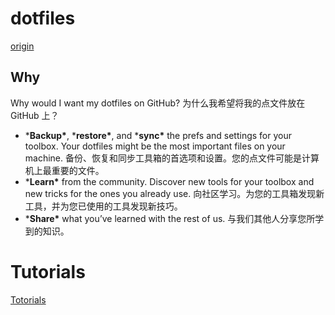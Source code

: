 # dotfiles

[origin](https://dotfiles.github.io)

## Why

Why would I want my dotfiles on GitHub?
为什么我希望将我的点文件放在 GitHub 上？

- ***Backup\***, ***restore\***, and ***sync\*** the prefs and settings for your toolbox. Your dotfiles might be the most important files on your machine.
  备份、恢复和同步工具箱的首选项和设置。您的点文件可能是计算机上最重要的文件。
- ***Learn\*** from the community. Discover new tools for your toolbox and new tricks for the ones you already use.
  向社区学习。为您的工具箱发现新工具，并为您已使用的工具发现新技巧。
- ***Share\*** what you’ve learned with the rest of us.
  与我们其他人分享您所学到的知识。

# Tutorials

[Totorials](https://dotfiles.github.io/tutorials/)
